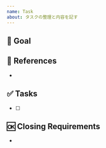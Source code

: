 ```yaml
---
name: Task
about: タスクの整理と内容を記す
---
```


## 🎉 Goal

<!-- 目的を記載する -->

## 📄 References

<!-- 参考資料などを記載する -->

-

## ✅ Tasks

<!-- 必要な作業を記載する -->

- [ ]

## 🆗 Closing Requirements

<!-- イシューを閉じる条件を記載する -->

-
